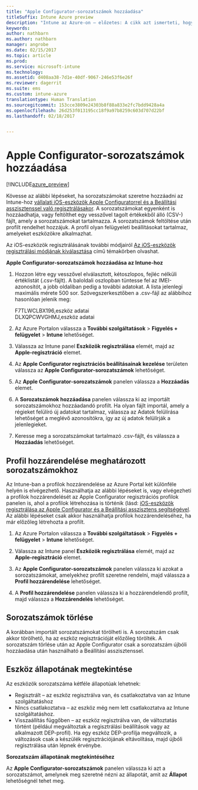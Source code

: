 ```yaml
---
title: "Apple Configurator-sorozatszámok hozzáadása"
titleSuffix: Intune Azure preview
description: "Intune az Azure-on – előzetes: A cikk azt ismerteti, hogyan lehet sorozatszámokat hozzáadni a vállalati eszközökhöz az Apple Configurator használatával."
keywords: 
author: nathbarn
ms.author: nathbarn
manager: angrobe
ms.date: 02/15/2017
ms.topic: article
ms.prod: 
ms.service: microsoft-intune
ms.technology: 
ms.assetid: d408aa38-7d1e-40df-9067-246e53f6e26f
ms.reviewer: dagerrit
ms.suite: ems
ms.custom: intune-azure
translationtype: Human Translation
ms.sourcegitcommit: 153cce3809e24303b8f88a833e2fc7bdd9428a4a
ms.openlocfilehash: 26d253f013195cc18f9a97b8259c603d707d22bf
ms.lasthandoff: 02/18/2017


---
```


# <a name="add-apple-configurator-serial-numbers"></a>Apple Configurator-sorozatszámok hozzáadása

[!INCLUDE[azure_preview](../includes/azure_preview.md)]

Kövesse az alábbi lépéseket, ha sorozatszámokat szeretne hozzáadni az Intune-hoz [vállalati iOS-eszközök Apple Configuratorrel és a Beállítási asszisztenssel való regisztrálásakor](enroll-ios-devices-with-apple-configurator-and-setup-assistant.md). A sorozatszámokat egyenként is hozzáadhatja, vagy feltölthet egy vesszővel tagolt értékekből álló (CSV-) fájlt, amely a sorozatszámokat tartalmazza. A sorozatszámok feltöltése után profilt rendelhet hozzájuk. A profil olyan felügyeleti beállításokat tartalmaz, amelyeket eszközökre alkalmazhat.

Az iOS-eszközök regisztrálásának további módjairól [Az iOS-eszközök regisztrálási módjának kiválasztása](choose-ios-enrollment-method.md) című témakörben olvashat.

**Apple Configurator-sorozatszámok hozzáadása az Intune-hoz**

1. Hozzon létre egy vesszővel elválasztott, kétoszlopos, fejléc nélküli értéklistát (.csv-fájlt). A baloldali oszlopban tüntesse fel az IMEI-azonosítót, a jobb oldaliban pedig a további adatokat. A lista jelenlegi maximális mérete 500 sor. Szövegszerkesztőben a .csv-fájl az alábbihoz hasonlóan jelenik meg:

    F7TLWCLBX196,eszköz adatai</br>
    DLXQPCWVGHMJ,eszköz adatai

2. Az Azure Portalon válassza a **További szolgáltatások** > **Figyelés + felügyelet** > **Intune** lehetőséget.

3.  Válassza az Intune panel **Eszközök regisztrálása** elemét, majd az **Apple-regisztráció** elemet.

4. Az **Apple Configurator regisztrációs beállításainak kezelése** területen válassza az **Apple Configurator-sorozatszámok** lehetőséget.

5. Az **Apple Configurator-sorozatszámok** panelen válassza a **Hozzáadás** elemet.

6. A **Sorozatszámok hozzáadása** panelen válassza ki az importált sorozatszámokhoz hozzáadandó profilt. Ha olyan fájlt importál, amely a régieket felülíró új adatokat tartalmaz, válassza az Adatok felülírása lehetőséget a meglévő azonosítókra, így az új adatok felülírják a jelenlegieket.

7. Keresse meg a sorozatszámokat tartalmazó .csv-fájlt, és válassza a **Hozzáadás** lehetőséget.

## <a name="assign-a-profile-to-specific-serial-numbers"></a>Profil hozzárendelése meghatározott sorozatszámokhoz

Az Intune-ban a profilok hozzárendelése az Azure Portal két különféle helyén is elvégezhető. Használhatja az alábbi lépéseket is, vagy elvégezheti a profilok hozzárendelését az Apple Configurator regisztrációs profilok panelen is, ahol a profilok létrehozása is történik (lásd: [iOS-eszközök regisztrálása az Apple Configurator és a Beállítási asszisztens segítségével](enroll-ios-devices-with-apple-configurator-and-setup-assistant.md). Az alábbi lépéseket csak akkor használhatja profilok hozzárendeléséhez, ha már előzőleg létrehozta a profilt.

1. Az Azure Portalon válassza a **További szolgáltatások** > **Figyelés + felügyelet** > **Intune** lehetőséget.

2. Válassza az Intune panel **Eszközök regisztrálása** elemét, majd az **Apple-regisztráció** elemet.

3. Az **Apple Configurator-sorozatszámok** panelen válassza ki azokat a sorozatszámokat, amelyekhez profilt szeretne rendelni, majd válassza a **Profil hozzárendelése** lehetőséget.

4. A **Profil hozzárendelése** panelen válassza ki a hozzárendelendő profilt, majd válassza a **Hozzárendelés** lehetőséget.

## <a name="delete-serial-numbers"></a>Sorozatszámok törlése
A korábban importált sorozatszámokat törölheti is. A sorozatszám csak akkor törölhető, ha az eszköz regisztrációját előzőleg törölték. A sorozatszám törlése után az Apple Configurator csak a sorozatszám újbóli hozzáadása után használható a Beállítási asszisztenssel.

## <a name="view-the-state-of-a-device"></a>Eszköz állapotának megtekintése
Az eszközök sorozatszáma kétféle állapotúak lehetnek:

- Regisztrált – az eszköz regisztrálva van, és csatlakoztatva van az Intune szolgáltatáshoz
- Nincs csatlakoztatva – az eszköz még nem lett csatlakoztatva az Intune szolgáltatáshoz.
- Visszaállítás függőben – az eszköz regisztrálva van, de változtatás történt (például megváltoztak a regisztrálási beállítások vagy az alkalmazott DEP-profil). Ha egy eszköz DEP-profilja megváltozik, a változások csak a készülék regisztrációjának eltávolítása, majd újbóli regisztrálása után lépnek érvénybe.

**Sorozatszám állapotának megtekintéséhez**

Az **Apple Configurator-sorozatszámok** panelen válassza ki azt a sorozatszámot, amelynek meg szeretné nézni az állapotát, amit az **Állapot** lehetőségnél tehet meg.

